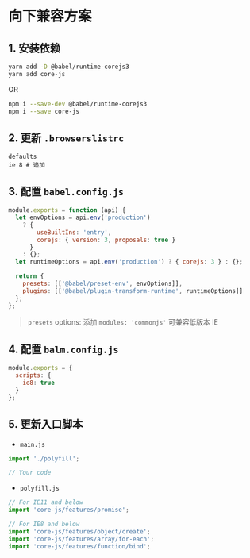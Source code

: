 # 向下兼容方案

## 1. 安装依赖

```sh
yarn add -D @babel/runtime-corejs3
yarn add core-js
```

OR

```sh
npm i --save-dev @babel/runtime-corejs3
npm i --save core-js
```

## 2. 更新 `.browserslistrc`

```
defaults
ie 8 # 追加
```

## 3. 配置 `babel.config.js`

```js
module.exports = function (api) {
  let envOptions = api.env('production')
    ? {
        useBuiltIns: 'entry',
        corejs: { version: 3, proposals: true }
      }
    : {};
  let runtimeOptions = api.env('production') ? { corejs: 3 } : {};

  return {
    presets: [['@babel/preset-env', envOptions]],
    plugins: [['@babel/plugin-transform-runtime', runtimeOptions]]
  };
};
```

> `presets` options: 添加 `modules: 'commonjs'` 可兼容低版本 IE

## 4. 配置 `balm.config.js`

```js
module.exports = {
  scripts: {
    ie8: true
  }
};
```

## 5. 更新入口脚本

- `main.js`

```js
import './polyfill';

// Your code
```

- `polyfill.js`

```js
// For IE11 and below
import 'core-js/features/promise';

// For IE8 and below
import 'core-js/features/object/create';
import 'core-js/features/array/for-each';
import 'core-js/features/function/bind';
```
